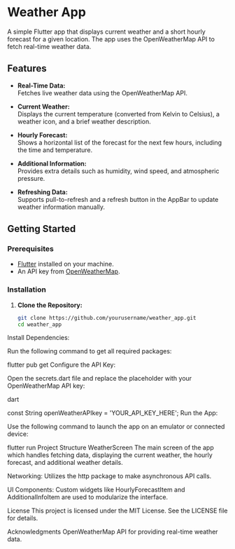 # Weather App

A simple Flutter app that displays current weather and a short hourly forecast for a given location. The app uses the OpenWeatherMap API to fetch real-time weather data.

## Features

- **Real-Time Data:**  
  Fetches live weather data using the OpenWeatherMap API.
  
- **Current Weather:**  
  Displays the current temperature (converted from Kelvin to Celsius), a weather icon, and a brief weather description.
  
- **Hourly Forecast:**  
  Shows a horizontal list of the forecast for the next few hours, including the time and temperature.
  
- **Additional Information:**  
  Provides extra details such as humidity, wind speed, and atmospheric pressure.
  
- **Refreshing Data:**  
  Supports pull-to-refresh and a refresh button in the AppBar to update weather information manually.

## Getting Started

### Prerequisites

- [Flutter](https://flutter.dev) installed on your machine.
- An API key from [OpenWeatherMap](https://openweathermap.org/api).

### Installation

1. **Clone the Repository:**

   ```bash
   git clone https://github.com/yourusername/weather_app.git
   cd weather_app
Install Dependencies:

Run the following command to get all required packages:


flutter pub get
Configure the API Key:

Open the secrets.dart file and replace the placeholder with your OpenWeatherMap API key:

dart

const String openWeatherAPIkey = 'YOUR_API_KEY_HERE';
Run the App:

Use the following command to launch the app on an emulator or connected device:


flutter run
Project Structure
WeatherScreen
The main screen of the app which handles fetching data, displaying the current weather, the hourly forecast, and additional weather details.

Networking:
Utilizes the http package to make asynchronous API calls.

UI Components:
Custom widgets like HourlyForecastItem and AdditionalInfoItem are used to modularize the interface.

License
This project is licensed under the MIT License. See the LICENSE file for details.

Acknowledgments
OpenWeatherMap API for providing real-time weather data.



